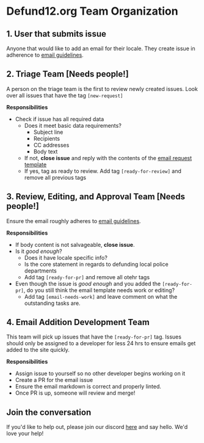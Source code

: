 # Defund12.org Team Organization

## 1. User that submits issue

Anyone that would like to add an email for their locale. They create issue in adherence to [email guidelines](https://github.com/teddywilson/defund12.org/blob/gh-pages/EMAIL_TEMPLATE_STYLE_GUIDE.md).

## 2. Triage Team [Needs people!]

A person on the triage team is the first to review newly created issues. Look over all issues that have the tag `[new-request]`

**Responsibilities**

- Check if issue has all required data
  - Does it meet basic data requirements?
    - Subject line
    - Recipients
    - CC addresses
    - Body text
  - If not, **close issue** and reply with the contents of the [email request template](https://github.com/teddywilson/defund12.org/blob/gh-pages/.github/ISSUE_TEMPLATE/EMAIL_REQUEST.md)
  - If yes, tag as ready to review. Add tag `[ready-for-review]` and remove all previous tags

## 3. Review, Editing, and Approval Team [Needs people!]

Ensure the email roughly adheres to [email guidelines](https://github.com/teddywilson/defund12.org/blob/gh-pages/EMAIL_TEMPLATE_STYLE_GUIDE.md).

**Responsibilities**

- If body content is not salvageable, **close issue**.
- Is it _good enough_?
  - Does it have locale specific info?
  - Is the core statement in regards to defunding local police departments
  - Add tag `[ready-for-pr]` and remove all otehr tags
- Even though the issue is _good enough_ and you added the `[ready-for-pr]`, do you still think the email template needs work or editing?
  - Add tag `[email-needs-work]` and leave comment on what the outstanding tasks are.

## 4. Email Addition Development Team

This team will pick up issues that have the `[ready-for-pr]` tag. Issues should only be assigned to a developer for less 24 hrs to ensure emails get added to the site quickly.

**Responsibilities**

- Assign issue to yourself so no other developer begins working on it
- Create a PR for the email issue
- Ensure the email markdown is correct and properly linted.
- Once PR is up, someone will review and merge!

## Join the conversation

If you'd like to help out, please join our discord [here](https://discord.gg/YMxndzd) and say hello. We'd love your help!
